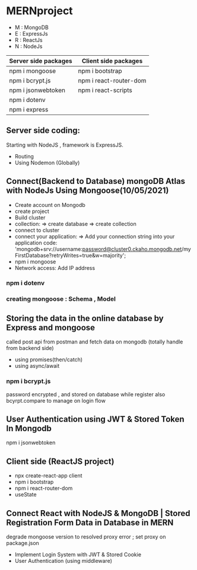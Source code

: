 # MERNproject
* M : MongoDB
* E : ExpressJs
* R : ReactJs
* N : NodeJs

| Server side packages     | Client side packages  |
| ----------- | ----------- |
| npm i mongoose      | npm i bootstrap       |
| npm i bcrypt.js   | npm i react-router-dom        |
| npm i jsonwebtoken   | npm i react-scripts        |
| npm i dotenv |   |
| npm i express |  |


## Server side coding:
Starting with NodeJS , framework is ExpressJS.
* Routing
* Using Nodemon (Globally)

## Connect(Backend to Database) mongoDB Atlas with NodeJs Using Mongoose(10/05/2021) 
* Create account on Mongodb
* create project
* Build cluster
* collection:
	=> create database
	=> create collection	
* connect to cluster
* connect your application:
	=> Add your connection string into your application code:
	'mongodb+srv://username:password@cluster0.ckaho.mongodb.net/myFirstDatabase?retryWrites=true&w=majority';
* npm i mongoose
* Network access: Add IP address

### npm i dotenv
### creating mongoose : Schema , Model
## Storing the data in the online database by Express and mongoose
called post api from postman and fetch data on mongodb (totally handle from backend side)
* using promises(then/catch)  
* using async/await

### npm i bcrypt.js
password encrypted , and stored on database while register
also bcyrpt.compare to manage on login flow

## User Authentication using JWT & Stored Token In Mongodb
npm i jsonwebtoken

## Client side (ReactJS project)
* npx create-react-app client
* npm i bootstrap
* npm i react-router-dom
* useState
## Connect React with NodeJS & MongoDB | Stored Registration Form Data in Database in MERN
degrade mongoose version to resolved proxy error ; 
set proxy on package.json

* Implement Login System with JWT & Stored Cookie 
* User Authentication (using middleware)
